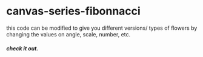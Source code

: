 # canvas-series-fibonnacci

this code can be modified to give you different versions/ types of flowers by changing the values on
angle, scale, number, etc.
##### check it out.
